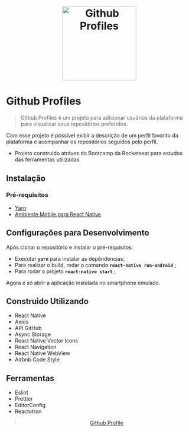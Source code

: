 <h1 align="center">
  <img alt="Github Profiles" title="Github Profiles" src="https://github.com/lucaslamar/go-baber-api/blob/master/src/img/68747470733a2f2f726f636b6574736561742d63646e2e73332d73612d656173742d312e616d617a6f6e6177732e636f6d2f626f6f7463616d702d6865616465722e706e67.png" width="200px" />
</h1>



# Github Profiles
> Github Profiles é um projeto para adicionar usuários da plataforma para visualizar seus repositórios preferidos.

Com esse projeto é possível exibir a descrição de um perfil favorito da plataforma e acompanhar os repositórios seguidos pelo perfil.

- Projeto construido atráves do Bootcamp da Rocketseat para estudos das ferramentas utilizadas.

 ## Instalação

 <h3>Pré-requisitos</h3>

<ul>
    <li> <a href="https://yarnpkg.com/en/docs/getting-started">Yarn</a> </li>
    <li> <a href="https://react-native.rocketseat.dev">Ambiente Mobile para React Native</a> </li>
</ul>


## Configurações para Desenvolvimento

Após clonar o repositório e instalar o pré-requisitos:

- Executar **`yarn`** para instalar as depêndencias;
- Para realizar o build, rodar o comando **`react-native run-android`** ;
- Para rodar o projeto  **`react-native start`** ;

Agora é só abrir a aplicação instalada no smartphone emulado.

## Construido Utilizando
<ul>
  <li>React Native</li>
  <li>Axios</li>
  <li>API GitHub</li>
  <li>Async Storage</li>
  <li>React Native Vector Icons</li>
  <li>React Navigation</li>
  <li>React Native WebView</li>
  <li>Airbnb Code Style</li>
</ul>

## Ferramentas
<ul>
  <li>Eslint</li>
  <li>Prettier</li>
  <li>EditorConfig</li>
  <li>Reactotron</li>
</ul>

<blockquote style="text-align: center" class="imgur-embed-pub" lang="en" data-id="a/c7VwXfj"  ><a href="//imgur.com/a/c7VwXfj">Github Profile</a></blockquote><script async src="//s.imgur.com/min/embed.js" charset="utf-8"></script>